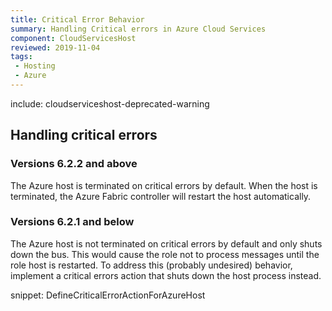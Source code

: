 ```yaml
---
title: Critical Error Behavior
summary: Handling Critical errors in Azure Cloud Services
component: CloudServicesHost
reviewed: 2019-11-04
tags:
 - Hosting
 - Azure
---
```


include: cloudserviceshost-deprecated-warning


## Handling critical errors


### Versions 6.2.2 and above

The Azure host is terminated on critical errors by default. When the host is terminated, the Azure Fabric controller will restart the host automatically.


### Versions 6.2.1 and below

The Azure host is not terminated on critical errors by default and only shuts down the bus. This would cause the role not to process messages until the role host is restarted. To address this (probably undesired) behavior, implement a critical errors action that shuts down the host process instead.

snippet: DefineCriticalErrorActionForAzureHost
